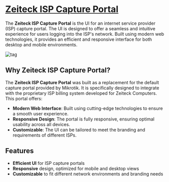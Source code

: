# [Zeiteck ISP Capture Portal](https://github.com/asaidimu/hotspot)

The **Zeiteck ISP Capture Portal** is the UI for an internet service provider (ISP) capture portal. The UI is designed to offer a seamless and intuitive experience for users logging into the ISP's network. Built using modern web technologies, it provides an efficient and responsive interface for both desktop and mobile environments.

![tag](https://img.shields.io/github/v/tag/asaidimu/hotspot?sort=semver)

## Why Zeiteck ISP Capture Portal?

The **Zeiteck ISP Capture Portal** was built as a replacement for the default capture portal provided by Mikrotik. It is specifically designed to integrate with the proprietary ISP billing system developed for Zeiteck Computers. This portal offers:

- **Modern Web Interface**: Built using cutting-edge technologies to ensure a smooth user experience.
- **Responsive Design**: The portal is fully responsive, ensuring optimal usability across all devices.
- **Customizable**: The UI can be tailored to meet the branding and requirements of different ISPs.

## Features

- **Efficient UI** for ISP capture portals
- **Responsive** design, optimized for mobile and desktop views
- **Customizable** to fit different network environments and branding needs
